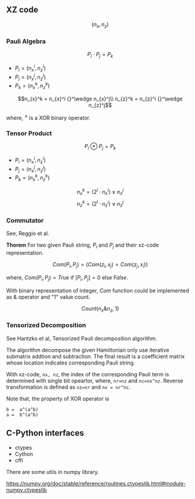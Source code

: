 ## XZ code

$$(n_x, n_z)$$

### Pauli Algebra

$$P_i \cdot P_j = P_k$$

* $P_i = (n_{x}^i, n_{z}^i)$
* $P_j = (n_{x}^j, n_{z}^j)$
* $P_k = (n_{x}^k, n_{z}^k)$

$$n_{x}^k = n_{x}^i {}^\wedge n_{x}^j\\ n_{z}^k = n_{z}^i {}^\wedge n_{z}^j$$

where, ${}^\wedge$ is a XOR binary operator.

### Tensor Product

$$P_i \otimes P_j = P_k$$

* $P_i = (n_{x}^i, n_{z}^i)$
* $P_j = (n_{x}^j, n_{z}^j)$
* $P_k = (n_{x}^k, n_{z}^k)$

$$n_{x}^k = (2^l \cdot n_{x}^i)\vee n_{x}^j$$
$$n_{z}^k = (2^l \cdot n_{z}^i)\vee n_{z}^j$$

### Commutator

See, Reggio et al.

**Thorem**
For two given Pauli string, $P_i$ and $P_j$ and their xz-code representation. 

$$Com(P_i, P_j) = (Com(z_i, x_j) = Com(z_j, x_i))$$

where, $Com(P_i, P_j) = True$ if $[P_i, P_j] =0$ else $False$.

With binary representation of integer, $Com$ function could be implemented as $\&$ operator and "1" value count.

$$Count(n_x \& n_z, 1)$$

### Tensorized Decomposition

See Hantzko et al, Tensorized Pauli decomposition algorithm.

The algorithm decompose the given Hamiltonian only use iterative submatrix addtion and subtraction. The final result is a coefficient matrix whose location indicates corresponding Pauli string.

With xz-code, `nx, nz`, the index of the corresponding Pauli term is determined with single bit opeartor, where, `nr=nz` and `nc=nx^nz`. 
Reverse transformation is defined as `nz=nr` and `nx = nr^nc`.

Note that, the property of XOR operator is

```
b =  a^(a^b)
a =  b^(a^b)
```


## C-Python interfaces

* ctypes
* Cython
* cffi

There are some utils in numpy library.

https://numpy.org/doc/stable/reference/routines.ctypeslib.html#module-numpy.ctypeslib